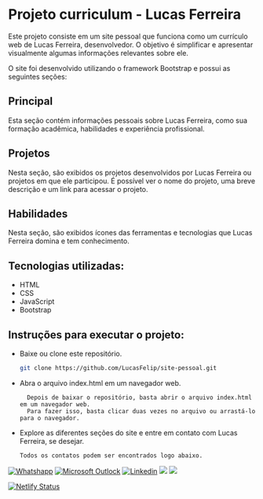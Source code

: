 # Projeto curriculum - Lucas Ferreira

Este projeto consiste em um site pessoal que funciona como um currículo web de Lucas Ferreira, desenvolvedor. O objetivo é simplificar e apresentar visualmente algumas informações relevantes sobre ele.

O site foi desenvolvido utilizando o framework Bootstrap e possui as seguintes seções:

## Principal
Esta seção contém informações pessoais sobre Lucas Ferreira, como sua formação acadêmica, habilidades e experiência profissional.

## Projetos
Nesta seção, são exibidos os projetos desenvolvidos por Lucas Ferreira ou projetos em que ele participou. É possível ver o nome do projeto, uma breve descrição e um link para acessar o projeto.

## Habilidades
Nesta seção, são exibidos ícones das ferramentas e tecnologias que Lucas Ferreira domina e tem conhecimento.

## Tecnologias utilizadas:
- HTML
- CSS
- JavaScript
- Bootstrap

## Instruções para executar o projeto:
- Baixe ou clone este repositório.
    ```bash
    git clone https://github.com/LucasFelip/site-pessoal.git
    ```

- Abra o arquivo index.html em um navegador web.
                
        Depois de baixar o repositório, basta abrir o arquivo index.html em um navegador web. 
        Para fazer isso, basta clicar duas vezes no arquivo ou arrastá-lo para o navegador.

- Explore as diferentes seções do site e entre em contato com Lucas Ferreira, se desejar.

      Todos os contatos podem ser encontrados logo abaixo.



<div align-items="center">
      <a href="https://wa.me/5598988525278?text=Ol%C3%A1!%20Vim%20pelo%20seu%20site%2C%20vi%20suas%20habilidades%20e%20projetos%2C%20gostaria%20de%20conhecer%20o%20seu%20trabalho">
        <img alt="Whatshapp" class="my-1" src="https://img.shields.io/badge/WhatsApp-25D366?style=for-the-badge&logo=whatsapp&logoColor=white"></a>
      <a href="mailto:lucasfelipereis@hotmail.com">
        <img alt="Microsoft Outlock" class="my-1" src="https://img.shields.io/badge/Microsoft_Outlook-0078D4?style=for-the-badge&logo=microsoft-outlook&logoColor=white"></a>
      <a href="https://www.linkedin.com/in/lucas-reis-5247b1221/">
        <img alt="Linkedin" class="my-1" src="https://img.shields.io/badge/LinkedIn-0077B5?style=for-the-badge&logo=linkedin&logoColor=white"></a>
      <a href="https://discord.com/channels/@luckylusca">
        <img src="https://img.shields.io/badge/Discord-7289DA?style=for-the-badge&logo=discord&logoColor=white"></a>
      <a href="https://t.me/lucasFelipe">
        <img src="https://img.shields.io/badge/Telegram-2CA5E0?style=for-the-badge&logo=telegram&logoColor=white"></a>
    </div>

[![Netlify Status](https://api.netlify.com/api/v1/badges/ae26dbf5-26f8-4c1a-bbd2-8183fad61d42/deploy-status)](https://app.netlify.com/sites/lucasfelipe/deploys)